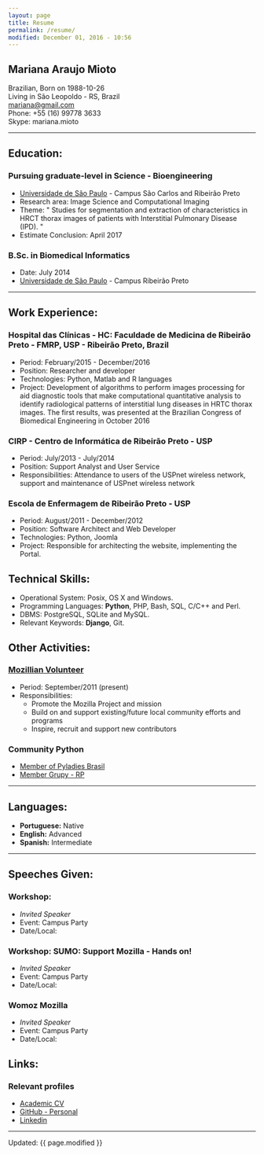 ```yaml
---
layout: page
title: Resume
permalink: /resume/
modified: December 01, 2016 - 10:56
---
```


## Mariana Araujo Mioto


Brazilian, Born on 1988-10-26  
Living in São Leopoldo \- RS, Brazil  
[mariana@gmail.com](mailto:seocam@seocam.com)  
Phone: +55 (16) 99778 3633  
Skype: mariana.mioto

* * *

## Education:

### Pursuing graduate-level in Science - Bioengineering
  * [Universidade de São Paulo](http://en.wikipedia.org/wiki/University_of_São_Paulo) \- Campus São Carlos and Ribeirão Preto
  * Research area: Image Science and Computational Imaging 
  * Theme: " Studies for segmentation and extraction of characteristics in HRCT thorax images of patients with Interstitial Pulmonary  Disease (IPD). "
  * Estimate Conclusion: April 2017


### B.Sc. in Biomedical Informatics

  * Date: July 2014
  * [Universidade de São Paulo](http://en.wikipedia.org/wiki/University_of_São_Paulo) \- Campus Ribeirão Preto
  
* * *

## Work Experience:

### Hospital das Clínicas - HC: Faculdade de Medicina de Ribeirão Preto - FMRP, USP - Ribeirão Preto, Brazil

* Period: February/2015 - December/2016
* Position: Researcher and developer
* Technologies: Python, Matlab and R languages
* Project: Development of algorithms to perform images processing for aid diagnostic tools that make computational quantitative analysis to identify radiological patterns of interstitial lung diseases in HRTC thorax images. The first results, was presented at the Brazilian Congress of Biomedical Engineering in October 2016

### CIRP - Centro de Informática de Ribeirão Preto - USP 

* Period: July/2013 - July/2014
* Position: Support Analyst and User Service
* Responsibilities: Attendance to users of the USPnet wireless network, support and maintenance of USPnet wireless network

### Escola de Enfermagem de Ribeirão Preto - USP

* Period: August/2011 - December/2012
* Position: Software Architect and Web Developer
* Technologies: Python, Joomla
* Project: Responsible for architecting the website, implementing the Portal.


## Technical Skills:

  * Operational System: Posix, OS X and Windows.
  * Programming Languages: **Python**, PHP, Bash, SQL, C/C++ and Perl.
  * DBMS: PostgreSQL, SQLite and MySQL.
  * Relevant Keywords: **Django**, Git.

<div class="page-break"></div>

## Other Activities:


### [Mozillian Volunteer](https://mozillians.org/pt-BR/)

  * Period: September/2011 (present)
  * Responsibilities:
    * Promote the Mozilla Project and mission
    * Build on and support existing/future local community efforts and programs
    * Inspire, recruit and support new contributors

### Community Python

  * [Member of Pyladies Brasil](http://brasil.pyladies.com/)
  * [Member Grupy - RP](https://grupyrp.slack.com)

* * *

## Languages:

  * **Portuguese:** Native
  * **English:** Advanced
  * **Spanish:** Intermediate

* * *
<div class="no-print"></div>

## Speeches Given:

### Workshop: 
<div class="no-print"></div>

  * *Invited Speaker*
  * Event: Campus Party
  * Date/Local: 

### Workshop: SUMO: Support Mozilla - Hands on!
<div class="no-print"></div>

  * *Invited Speaker*
  * Event: Campus Party
  * Date/Local: 

### Womoz Mozilla
<div class="no-print"></div>

  * *Invited Speaker*
  * Event: Campus Party
  * Date/Local: 


## Links:
<div class="no-print"></div>

### Relevant profiles
<div class="no-print"></div>

  * [Academic CV](http://lattes.cnpq.br/6078674903287443)
  * [GitHub - Personal](https://github.com/marianamioto)
  * [Linkedin](https://br.linkedin.com/in/mariana-mioto)

* * *

Updated: {{ page.modified }}
